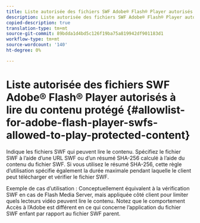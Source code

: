 ```yaml
---
title: Liste autorisée des fichiers SWF Adobe® Flash® Player autorisés à lire du contenu protégé
description: Liste autorisée des fichiers SWF Adobe® Flash® Player autorisés à lire du contenu protégé
copied-description: true
translation-type: tm+mt
source-git-commit: 89bdda1d4bd5c126f19ba75a819942df901183d1
workflow-type: tm+mt
source-wordcount: '140'
ht-degree: 0%

---
```



# Liste autorisée des fichiers SWF Adobe® Flash® Player autorisés à lire du contenu protégé {#allowlist-for-adobe-flash-player-swfs-allowed-to-play-protected-content}

Indique les fichiers SWF qui peuvent lire le contenu. Spécifiez le fichier SWF à l’aide d’une URL SWF ou d’un résumé SHA-256 calculé à l’aide du contenu du fichier SWF. Si vous utilisez le résumé SHA-256, cette règle d’utilisation spécifie également la durée maximale pendant laquelle le client peut télécharger et vérifier le fichier SWF.

Exemple de cas d’utilisation : Conceptuellement équivalent à la vérification SWF en cas de Flash Media Server, mais appliquée côté client pour limiter quels lecteurs vidéo peuvent lire le contenu. Notez que le comportement Accès à l’Adobe est différent en ce qui concerne l’application du fichier SWF enfant par rapport au fichier SWF parent.
